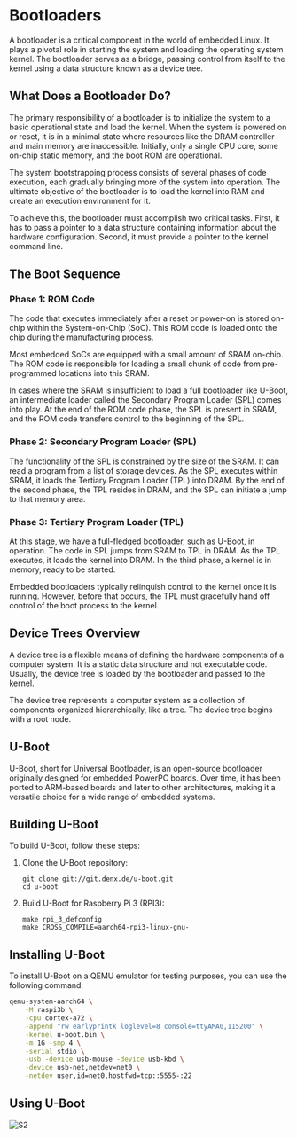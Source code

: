 # Bootloaders

A bootloader is a critical component in the world of embedded Linux. It plays a pivotal role in starting the system and loading the operating system kernel. The bootloader serves as a bridge, passing control from itself to the kernel using a data structure known as a device tree.

## What Does a Bootloader Do?

The primary responsibility of a bootloader is to initialize the system to a basic operational state and load the kernel. When the system is powered on or reset, it is in a minimal state where resources like the DRAM controller and main memory are inaccessible. Initially, only a single CPU core, some on-chip static memory, and the boot ROM are operational.

The system bootstrapping process consists of several phases of code execution, each gradually bringing more of the system into operation. The ultimate objective of the bootloader is to load the kernel into RAM and create an execution environment for it.

To achieve this, the bootloader must accomplish two critical tasks. First, it has to pass a pointer to a data structure containing information about the hardware configuration. Second, it must provide a pointer to the kernel command line.

## The Boot Sequence

### Phase 1: ROM Code

The code that executes immediately after a reset or power-on is stored on-chip within the System-on-Chip (SoC). This ROM code is loaded onto the chip during the manufacturing process.

Most embedded SoCs are equipped with a small amount of SRAM on-chip. The ROM code is responsible for loading a small chunk of code from pre-programmed locations into this SRAM.

In cases where the SRAM is insufficient to load a full bootloader like U-Boot, an intermediate loader called the Secondary Program Loader (SPL) comes into play. At the end of the ROM code phase, the SPL is present in SRAM, and the ROM code transfers control to the beginning of the SPL.

### Phase 2: Secondary Program Loader (SPL)

The functionality of the SPL is constrained by the size of the SRAM. It can read a program from a list of storage devices. As the SPL executes within SRAM, it loads the Tertiary Program Loader (TPL) into DRAM. By the end of the second phase, the TPL resides in DRAM, and the SPL can initiate a jump to that memory area.

### Phase 3: Tertiary Program Loader (TPL)

At this stage, we have a full-fledged bootloader, such as U-Boot, in operation. The code in SPL jumps from SRAM to TPL in DRAM. As the TPL executes, it loads the kernel into DRAM. In the third phase, a kernel is in memory, ready to be started.

Embedded bootloaders typically relinquish control to the kernel once it is running. However, before that occurs, the TPL must gracefully hand off control of the boot process to the kernel.

## Device Trees Overview

A device tree is a flexible means of defining the hardware components of a computer system. It is a static data structure and not executable code. Usually, the device tree is loaded by the bootloader and passed to the kernel.

The device tree represents a computer system as a collection of components organized hierarchically, like a tree. The device tree begins with a root node.

## U-Boot

U-Boot, short for Universal Bootloader, is an open-source bootloader originally designed for embedded PowerPC boards. Over time, it has been ported to ARM-based boards and later to other architectures, making it a versatile choice for a wide range of embedded systems.

## Building U-Boot

To build U-Boot, follow these steps:

1. Clone the U-Boot repository:
   ```
   git clone git://git.denx.de/u-boot.git
   cd u-boot
   ```

2. Build U-Boot for Raspberry Pi 3 (RPI3):
   ```
   make rpi_3_defconfig
   make CROSS_COMPILE=aarch64-rpi3-linux-gnu-
   ```

## Installing U-Boot

To install U-Boot on a QEMU emulator for testing purposes, you can use the following command:

```bash
qemu-system-aarch64 \
    -M raspi3b \
    -cpu cortex-a72 \
    -append "rw earlyprintk loglevel=8 console=ttyAMA0,115200" \
    -kernel u-boot.bin \
    -m 1G -smp 4 \
    -serial stdio \
    -usb -device usb-mouse -device usb-kbd \
    -device usb-net,netdev=net0 \
    -netdev user,id=net0,hostfwd=tcp::5555-:22
```

## Using U-Boot

![S2](https://github.com/AhmedAdelWafdy7/MasterEmbeddedLinux/assets/107740350/8f378dc5-315e-4a10-a052-96bd54fa2a2b)



